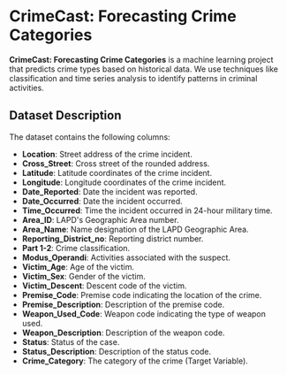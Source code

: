 # CrimeCast: Forecasting Crime Categories

**CrimeCast: Forecasting Crime Categories** is a machine learning project that predicts crime types based on historical data. We use techniques like classification and time series analysis to identify patterns in criminal activities.

## Dataset Description

The dataset contains the following columns:

- **Location**: Street address of the crime incident.  
- **Cross_Street**: Cross street of the rounded address.  
- **Latitude**: Latitude coordinates of the crime incident.  
- **Longitude**: Longitude coordinates of the crime incident.  
- **Date_Reported**: Date the incident was reported.  
- **Date_Occurred**: Date the incident occurred.  
- **Time_Occurred**: Time the incident occurred in 24-hour military time.  
- **Area_ID**: LAPD's Geographic Area number.  
- **Area_Name**: Name designation of the LAPD Geographic Area.  
- **Reporting_District_no**: Reporting district number.  
- **Part 1-2**: Crime classification.  
- **Modus_Operandi**: Activities associated with the suspect.  
- **Victim_Age**: Age of the victim.  
- **Victim_Sex**: Gender of the victim.  
- **Victim_Descent**: Descent code of the victim.  
- **Premise_Code**: Premise code indicating the location of the crime.  
- **Premise_Description**: Description of the premise code.  
- **Weapon_Used_Code**: Weapon code indicating the type of weapon used.  
- **Weapon_Description**: Description of the weapon code.  
- **Status**: Status of the case.  
- **Status_Description**: Description of the status code.  
- **Crime_Category**: The category of the crime (Target Variable).  
